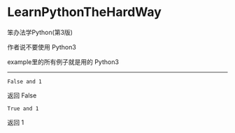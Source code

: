 # LearnPythonTheHardWay
笨办法学Python(第3版)

作者说不要使用 Python3 

example里的所有例子就是用的 Python3


---
```
False and 1
```
返回 False

```
True and 1
```
返回 1

